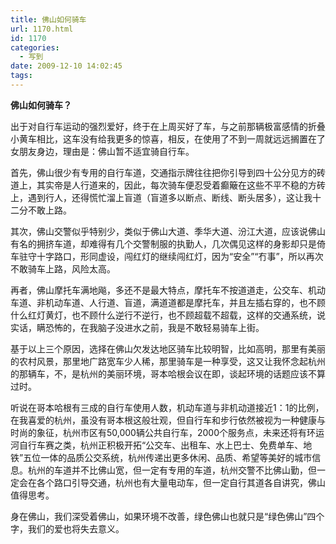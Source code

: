 ```yaml
---
title: 佛山如何骑车
url: 1170.html
id: 1170
categories:
  - 写到
date: 2009-12-10 14:02:45
tags:
---
```


**佛山如何骑车？**

  
出于对自行车运动的强烈爱好，终于在上周买好了车，与之前那辆极富感情的折叠小黄车相比，这车没有给我更多的惊喜，相反，在使用了不到一周就远远搁置在了女朋友身边，理由是：佛山暂不适宜骑自行车。  
  
首先，佛山很少有专用的自行车道，交通指示牌往往把你引导到四十公分见方的砖道上，其实帝是人行道来的，因此，每次骑车便忍受着癫簸在这些不平不稳的方砖上，遇到行人，还得慌忙溜上盲道（盲道多以断点、断线、断头居多），这让我十二分不敢上路。  
  
其次，佛山交警似乎特别少，类似于佛山大道、季华大道、汾江大道，应该说佛山有名的拥挤车道，却难得有几个交警制服的执勤人，几次偶见这样的身影却只是倚车驻守十字路口，形同虚设，闯红灯的继续闯红灯，因为“安全”“冇事”，所以再次不敢骑车上路，风险太高。  
  
再者，佛山摩托车满地飚，多还不是最大特点，摩托车不按道道走，公交车、机动车道、非机动车道、人行道、盲道，满道道都是摩托车，并且左插右穿的，也不顾什么红灯黄灯，也不顾什么逆行不逆行，也不顾超载不超载，这样的交通系统，说实话，瞒恐怖的，在我脑子没进水之前，我是不敢轻易骑车上街。  
  
基于以上三个原因，选择在佛山欠发达地区骑车比较明智，比如高明，那里有美丽的农村风景，那里地广路宽车少人稀，那里骑车是一种享受，这又让我怀念起杭州的那辆车，不，是杭州的美丽环境，哥本哈根会议在即，谈起环境的话题应该不算过时。  
  
听说在哥本哈根有三成的自行车使用人数，机动车道与非机动道接近1：1的比例，在我喜爱的杭州，虽没有哥本根这般壮观，但自行车和步行依然被视为一种健康与时尚的象征，杭州市区有50,000辆公共自行车，2000个服务点，未来还将有环运河自行车赛之类，杭州正积极开拓“公交车、出租车、水上巴士、免费单车、地铁”五位一体的品质公交系统，杭州传递出更多休闲、品质、希望等美好的城市信息。杭州的车道并不比佛山宽，但一定有专用的车道，杭州交警不比佛山勤，但一定会在各个路口引导交通，杭州也有大量电动车，但一定自行其道各自讲究，佛山值得思考。  
  
身在佛山，我们深受着佛山，如果环境不改善，绿色佛山也就只是“绿色佛山”四个字，我们的爱也将失去意义。